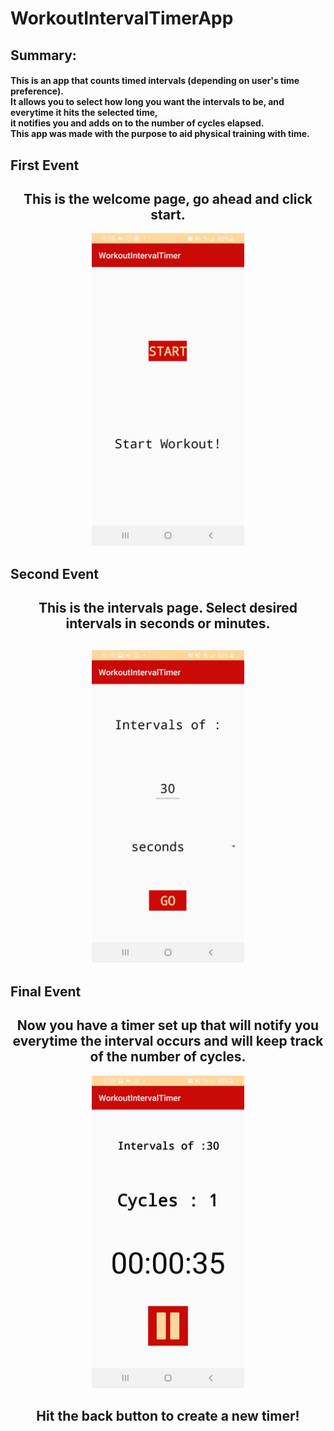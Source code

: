 # WorkoutIntervalTimerApp

## Summary:
#### This is an app that counts timed intervals (depending on user's time preference).  <br /> It allows you to select how long you want the intervals to be, and everytime it hits the selected time,<br />it notifies you and adds on to the number of cycles elapsed.  <br />This app was made with the purpose to aid physical training with time.

## First Event
<h2 align="center">This is the welcome page, go ahead and click start.</h2>

<p align="center">
  <img src="images/pic1.jpg" height=500>
</p>

## Second Event
<h2 align="center">This is the intervals page.  Select desired intervals in seconds or minutes.<h2>

<p align="center">
  <img src="images/pic2.jpg" height=500>
</p>

## Final Event
<h2 align="center">Now you have a timer set up that will notify you everytime the interval occurs and will keep track of the number of cycles.</h2>

<p align="center">
  <img src="images/pic3.jpg" height=500>
</p>

<h2 align="center">Hit the back button to create a new timer!<h2>
